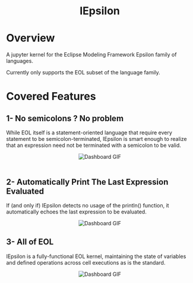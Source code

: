 <h1 align="center">
  IEpsilon
</h1>

# Overview

A jupyter kernel for the Eclipse Modeling Framework Epsilon family of languages. 

Currently only supports the EOL subset of the language family.

# Covered Features

## 1- No semicolons ? No problem 

While EOL itself is a statement-oriented language that require every statement to be semicolon-terminated, IEpsilon is smart enough to realize that an expression need not be terminated with a semicolon to be valid.

<div align="center">
<img src="./ReadmeGIFs/Dashboard.gif" alt="Dashboard GIF">
</div>

<br/>

## 2- Automatically Print The Last Expression Evaluated

If (and only if) IEpsilon detects no usage of the println() function, it automatically echoes the last expression to be evaluated.

<div align="center">
<img src="./ReadmeGIFs/Dashboard.gif" alt="Dashboard GIF">
</div>

## 3- All of EOL 

IEpsilon is a fully-functional EOL kernel, maintaining the state of variables and defined operations across cell executions as is the standard.

<div align="center">
<img src="./ReadmeGIFs/Dashboard.gif" alt="Dashboard GIF">
</div>

